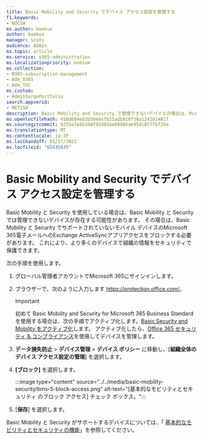 ```yaml
---
title: Basic Mobility and Security でデバイス アクセス設定を管理する
f1.keywords:
- NOCSH
ms.author: kwekua
author: kwekua
manager: scotv
audience: Admin
ms.topic: article
ms.service: o365-administration
ms.localizationpriority: medium
ms.collection:
- M365-subscription-management
- Adm_O365
- Adm_TOC
ms.custom:
- AdminSurgePortfolio
search.appverid:
- MET150
description: Basic Mobility and Security で管理できないデバイスの場合は、Microsoft 365電子メールへのアプリ アクセスExchange ActiveSyncブロックする必要があります。
ms.openlocfilehash: 450d694e83b5044efb25adb918f38a124181481f
ms.sourcegitcommit: 9255a7e8b398f92d8dae09886ae95dc8577bf29a
ms.translationtype: MT
ms.contentlocale: ja-JP
ms.lasthandoff: 05/17/2022
ms.locfileid: "65435835"
---
```

# <a name="manage-device-access-settings-in-basic-mobility-and-security"></a>Basic Mobility and Security でデバイス アクセス設定を管理する

Basic Mobility と Security を使用している場合は、Basic Mobility と Security では管理できないデバイスが存在する可能性があります。 その場合は、Basic Mobility と Security でサポートされていないモバイル デバイスのMicrosoft 365電子メールへのExchange ActiveSyncアプリアクセスをブロックする必要があります。 これにより、より多くのデバイスで組織の情報をセキュリティで保護できます。

次の手順を使用します。

1. グローバル管理者アカウントでMicrosoft 365にサインインします。

2. ブラウザーで、次のように入力します <https://protection.office.com/>。

    > [!IMPORTANT]
    > 初めて Basic Mobility and Security for Microsoft 365 Business Standardを使用する場合は、次の手順でアクティブ化します。[Basic Security and Mobility をアクティブ化](https://admin.microsoft.com/EAdmin/Device/IntuneInventory.aspx)します。 アクティブ化したら、[Office 365 セキュリティ & コンプライアンス](https://protection.office.com/)を使用してデバイスを管理します。

3. **データ損失防止** \> **デバイス管理** \> **デバイス ポリシー** に移動し、[**組織全体のデバイス アクセス設定の管理**] を選択します。

4. **[ブロック]** を選択します。 

    :::image type="content" source="../../media/basic-mobility-security/bms-5-block-access.png" alt-text="[基本的なモビリティとセキュリティ のブロック アクセス] チェック ボックス。":::

5. [**保存**] を選択します。

Basic Mobility と Security がサポートするデバイスについては、「 [基本的なモビリティとセキュリティの機能](capabilities.md)」を参照してください。
